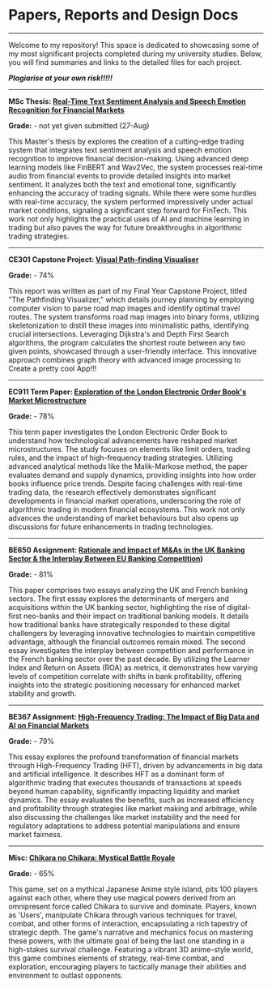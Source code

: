 # Papers, Reports and Design Docs

---

Welcome to my repository! This space is dedicated to showcasing some of my most significant projects completed during my university studies. Below, you will find summaries and links to the detailed files for each project.

***Plagiarise at your own risk!!!!!***

---

**MSc Thesis: [Real-Time Text Sentiment Analysis and Speech Emotion Recognition for Financial Markets](https://github.com/Emmanuelolaoye/Reports-Papers-Designs/blob/main/MSc%20Thesis.pdf)**

**Grade:** - not yet given submitted (27-Aug)

This Master's thesis by explores the creation of a cutting-edge trading system that integrates text sentiment analysis and speech emotion recognition to improve financial decision-making. Using advanced deep learning models like FinBERT and Wav2Vec, the system processes real-time audio from financial events to provide detailed insights into market sentiment. It analyzes both the text and emotional tone, significantly enhancing the accuracy of trading signals. While there were some hurdles with real-time accuracy, the system performed impressively under actual market conditions, signaling a significant step forward for FinTech. This work not only highlights the practical uses of AI and machine learning in trading but also paves the way for future breakthroughs in algorithmic trading strategies.

---

**CE301 Capstone Project: [Visual Path-finding Visualiser](https://github.com/Emmanuelolaoye/Reports-Papers-Designs/edit/main/README.md#:~:text=CE301-,Capstone,-Project%20%2D%20Final%20Report)**

**Grade:** - 74%

This report was written as part of my Final Year Capstone Project, titled "The Pathfinding Visualizer," which details journey planning by employing computer vision to parse road map images and identify optimal travel routes. The system transforms road map images into binary forms, utilizing skeletonization to distill these images into minimalistic paths, identifying crucial intersections. Leveraging Dijkstra's and Depth First Search algorithms, the program calculates the shortest route between any two given points, showcased through a user-friendly interface. This innovative approach combines graph theory with advanced image processing to Create a pretty cool App!!!

--- 


**EC911 Term Paper: [Exploration of the London Electronic Order Book's Market Microstructure](https://github.com/Emmanuelolaoye/Reports-Papers-Designs/edit/main/README.md#:~:text=EC911-,Term,-Paper.docx)**

**Grade:** - 78%

This term paper investigates the London Electronic Order Book to understand how technological advancements have reshaped market microstructures. The study focuses on elements like limit orders, trading rules, and the impact of high-frequency trading strategies. Utilizing advanced analytical methods like the Malik-Markose method, the paper evaluates demand and supply dynamics, providing insights into how order books influence price trends. Despite facing challenges with real-time trading data, the research effectively demonstrates significant developments in financial market operations, underscoring the role of algorithmic trading in modern financial ecosystems. This work not only advances the understanding of market behaviours but also opens up discussions for future enhancements in trading technologies.


---

**BE650 Assignment: [Rationale and Impact of M&As in the UK Banking Sector & the Interplay Between EU Banking Competition](https://github.com/Emmanuelolaoye/Reports-Papers-Designs/edit/main/README.md#:~:text=EC911-,Term,-Paper.docx))**

**Grade:** - 81%

This paper comprises two essays analyzing the UK and French banking sectors. The first essay explores the determinants of mergers and acquisitions within the UK banking sector, highlighting the rise of digital-first neo-banks and their impact on traditional banking models. It details how traditional banks have strategically responded to these digital challengers by leveraging innovative technologies to maintain competitive advantage, although the financial outcomes remain mixed. The second essay investigates the interplay between competition and performance in the French banking sector over the past decade. By utilizing the Learner Index and Return on Assets (ROA) as metrics, it demonstrates how varying levels of competition correlate with shifts in bank profitability, offering insights into the strategic positioning necessary for enhanced market stability and growth.

---

**BE367 Assignment: [High-Frequency Trading: The Impact of Big Data and AI on Financial Markets](https://github.com/Emmanuelolaoye/Reports-Papers-Designs/edit/main/README.md#:~:text=Data%20in%20Finance.-,pdf,-BE650%202000%20word)**

**Grade:** - 79%

This essay explores the profound transformation of financial markets through High-Frequency Trading (HFT), driven by advancements in big data and artificial intelligence. It describes HFT as a dominant form of algorithmic trading that executes thousands of transactions at speeds beyond human capability, significantly impacting liquidity and market dynamics. The essay evaluates the benefits, such as increased efficiency and profitability through strategies like market making and arbitrage, while also discussing the challenges like market instability and the need for regulatory adaptations to address potential manipulations and ensure market fairness.

--- 

**Misc: [Chikara no Chikara: Mystical Battle Royale](https://github.com/Emmanuelolaoye/Reports-Papers-Designs/edit/main/README.md#:~:text=Game%20Design%20Report.-,docx,-LICENSE)**

**Grade:** - 65%

This game, set on a mythical Japanese Anime style island, pits 100 players against each other, where they use magical powers derived from an omnipresent force called Chikara to survive and dominate. Players, known as 'Users', manipulate Chikara through various techniques for travel, combat, and other forms of interaction, encapsulating a rich tapestry of strategic depth. The game's narrative and mechanics focus on mastering these powers, with the ultimate goal of being the last one standing in a high-stakes survival challenge. Featuring a vibrant 3D anime-style world, this game combines elements of strategy, real-time combat, and exploration, encouraging players to tactically manage their abilities and environment to outlast opponents.


